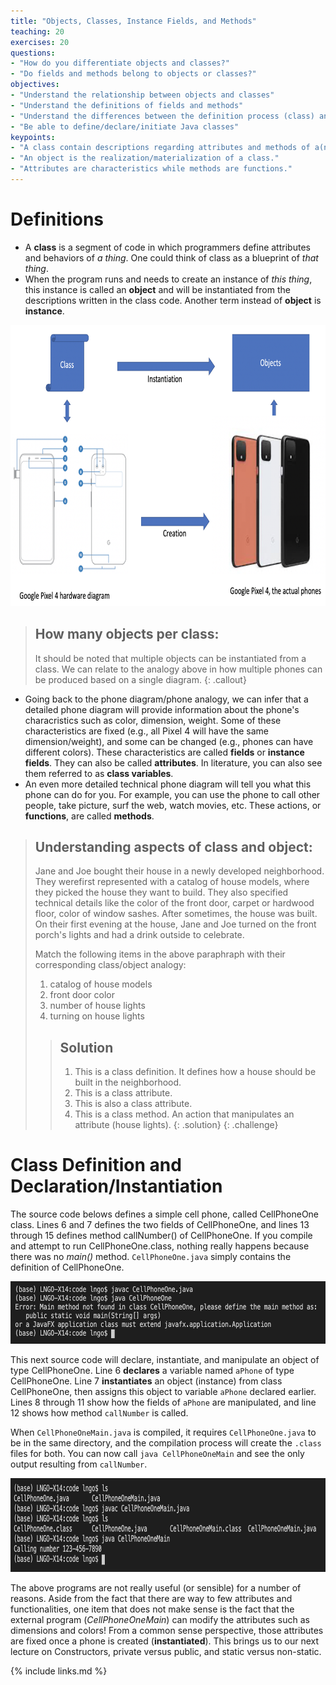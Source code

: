 ```yaml
---
title: "Objects, Classes, Instance Fields, and Methods"
teaching: 20
exercises: 20
questions:
- "How do you differentiate objects and classes?"
- "Do fields and methods belong to objects or classes?"
objectives:
- "Understand the relationship between objects and classes"
- "Understand the definitions of fields and methods"
- "Understand the differences between the definition process (class) and declaration/instantiation (object) process"
- "Be able to define/declare/initiate Java classes"
keypoints:
- "A class contain descriptions regarding attributes and methods of a(n) event/thing/..."
- "An object is the realization/materialization of a class."
- "Attributes are characteristics while methods are functions."
---
```


# Definitions

- A **class** is a segment of code in which programmers define attributes and behaviors of *a thing*. One could think of class as a blueprint of *that thing*. 
- When the program runs and needs to create an instance of *this thing*, this instance is called an **object** and will be instantiated from the descriptions written in the class code. Another term instead of **object** is **instance**. 

<img src="../assets/fig/class_object.png" alt="Analogy about the relationship between class and object: a phone hardware diagram and the actual phones" style="height:450px">

> ## How many objects per class:
> It should be noted that multiple objects can be instantiated from a class. 
> We can relate to the analogy above in how multiple phones can be produced 
> based on a single diagram. 
{: .callout}

- Going back to the phone diagram/phone analogy, we can infer that a detailed phone diagram will provide information about the phone's characristics such as color, dimension, weight. Some of these characteristics are fixed (e.g., all Pixel 4 will have the same dimension/weight), and some can be changed (e.g., phones 
can have different colors). These characteristics are called **fields** or **instance fields**. They can also be called **attributes**. In literature,
you can also see them referred to as **class variables**. 
- An even more detailed technical phone diagram will tell you what this phone can do for you. For example, you can use the phone to call other people, take picture, surf the web, watch movies, etc. These actions, or **functions**, are called **methods**. 

> ## Understanding aspects of class and object:
> Jane and Joe bought their house in a newly developed neighborhood. 
> They werefirst represented with a catalog of house models, where they picked
> the house they want to build. They also specified technical details like 
> the color of the front door, carpet or hardwood floor, color of window sashes. 
> After sometimes, the house was built. On their first evening at the house, Jane
> and Joe turned on the front porch's lights and had a drink outside to celebrate. 
>
> Match the following items in the above paraphraph with their corresponding class/object
> analogy:
> 1. catalog of house models
> 2. front door color
> 3. number of house lights
> 4. turning on house lights
>
> > ## Solution
> >  1. This is a class definition. It defines how a house should be built in the neighborhood. 
> >  2. This is a class attribute. 
> >  3. This is also a class attribute. 
> >  4. This is a class method. An action that manipulates an attribute (house lights). 
> {: .solution}
{: .challenge}


# Class Definition and Declaration/Instantiation

The source code belows defines a simple cell phone, called CellPhoneOne class. Lines 6 and 7 defines
the two fields of CellPhoneOne, and lines 13 through 15 defines method callNumber() of CellPhoneOne. 
If you compile and attempt to run CellPhoneOne.class, nothing really happens because there was no
*main()* method. `CellPhoneOne.java` simply contains the definition of CellPhoneOne. 

<script src="https://gist.github.com/linhbngo/d4dcf56c9d764b7f444e1452fcddc045.js?file=CellPhoneOne.java"></script>

<img src="../assets/fig/CellPhoneOne.png" alt="Compile and run CellPhoneOne" style="height:100px">

This next source code will declare, instantiate, and manipulate an object of type CellPhoneOne. Line 6 **declares**
a variable named `aPhone` of type CellPhoneOne. Line 7 **instantiates** an object (instance) from class CellPhoneOne,
then assigns this object to variable `aPhone` declared earlier. Lines 8 through 11 show how the fields of `aPhone`
are manipulated, and line 12 shows how method `callNumber` is called. 

<script src="https://gist.github.com/linhbngo/d4dcf56c9d764b7f444e1452fcddc045.js?file=CellPhoneOneMain.java"></script>

When `CellPhoneOneMain.java` is compiled, it requires `CellPhoneOne.java` to be in the same directory, and the 
compilation process will create the `.class` files for both. You can now call `java CellPhoneOneMain` and see
the only output resulting from `callNumber`. 

<img src="../assets/fig/CellPhoneOneMain.png" alt="Compile and run CellPhoneOneMain" style="height:150px">

The above programs are not really useful (or sensible) for a number of reasons. Aside from the fact that there
are way to few attributes and functionalities, one item that does not make sense is the fact that the external program (*CellPhoneOneMain*)
can modify the attributes such as dimensions and colors! From a common sense perspective, those attributes are
fixed once a phone is created (**instantiated**). This brings us to our next lecture on Constructors, private versus public, 
and static versus non-static. 

{% include links.md %}
